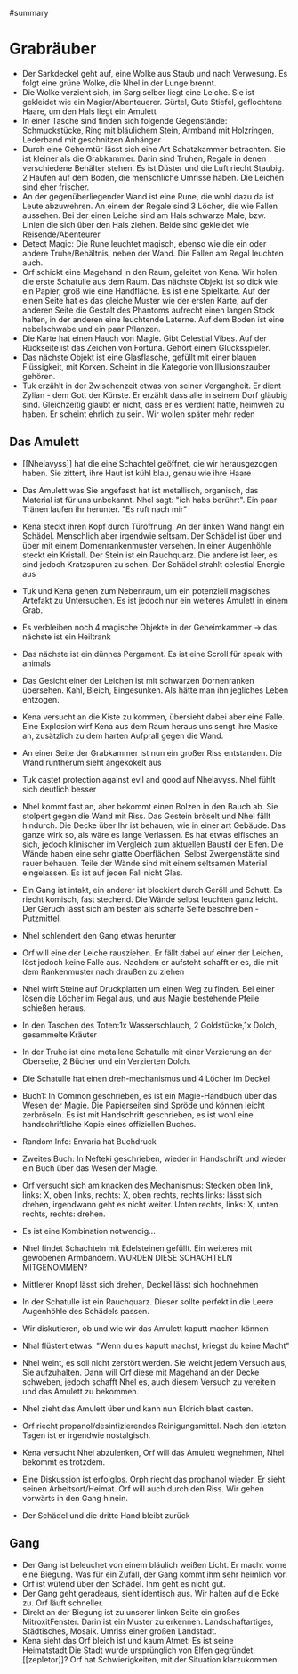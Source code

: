 #summary
# Grabräuber
- Der Sarkdeckel geht auf, eine Wolke aus Staub und nach Verwesung. Es folgt eine grüne Wolke, die Nhel in der Lunge brennt.
- Die Wolke verzieht sich, im Sarg selber liegt eine Leiche. Sie ist gekleidet wie ein Magier/Abenteuerer. Gürtel, Gute Stiefel, geflochtene Haare, um den Hals liegt ein Amulett
- In einer Tasche sind finden sich folgende Gegenstände: Schmuckstücke, Ring mit bläulichem Stein, Armband mit Holzringen, Lederband mit geschnitzen Anhänger
- Durch eine Geheimtür lässt sich eine Art Schatzkammer betrachten. Sie ist kleiner als die Grabkammer. Darin sind Truhen, Regale in denen verschiedene Behälter stehen. Es ist Düster und die Luft riecht Staubig. 2 Haufen auf dem Boden, die menschliche Umrisse haben. Die Leichen sind eher frischer.
- An der gegenüberliegender Wand ist eine Rune, die wohl dazu da ist Leute abzuwehren. An einem der Regale sind 3 Löcher, die wie Fallen aussehen. Bei der einen Leiche sind am Hals schwarze Male, bzw. Linien die sich über den Hals ziehen. Beide sind gekleidet wie Reisende/Abenteurer
- Detect Magic: Die Rune leuchtet magisch, ebenso wie die ein oder andere Truhe/Behältnis, neben der Wand. Die Fallen am Regal leuchten auch.
- Orf schickt eine Magehand in den Raum, geleitet von Kena. Wir holen die erste Schatulle aus dem Raum. Das nächste Objekt ist so dick wie ein Papier, groß wie eine Handfläche. Es ist eine Spielkarte. Auf der einen Seite hat es das gleiche Muster wie der ersten Karte, auf der anderen Seite die Gestalt des Phantoms aufrecht einen langen Stock halten, in der anderen eine leuchtende Laterne. Auf dem Boden ist eine nebelschwabe und ein paar Pflanzen.
- Die Karte hat einen Hauch von Magie. Gibt Celestial Vibes. Auf der Rückseite ist das Zeichen von Fortuna. Gehört einem Glücksspieler. 
- Das nächste Objekt ist eine Glasflasche, gefüllt mit einer blauen Flüssigkeit, mit Korken. Scheint in die Kategorie von Illusionszauber gehören.
- Tuk erzählt in der Zwischenzeit etwas von seiner Vergangheit. Er dient Zylian - dem Gott der Künste. Er erzählt dass alle in seinem Dorf gläubig sind. Gleichzeitig glaubt er nicht, dass er es verdient hätte, heimweh zu haben. Er scheint ehrlich zu sein. Wir wollen später mehr reden


## Das Amulett 
- [[Nhelavyss]] hat die eine Schachtel geöffnet, die wir herausgezogen haben. Sie zittert, ihre Haut ist kühl blau, genau wie ihre Haare
- Das Amulett was Sie angefasst hat ist metallisch, organisch, das Material ist für uns unbekannt. Nhel sagt: "ich habs berührt". Ein paar Tränen laufen ihr herunter. "Es ruft nach mir"

- Kena steckt ihren Kopf durch Türöffnung. An der linken Wand hängt ein Schädel. Menschlich aber irgendwie seltsam. Der Schädel ist über und über mit einem Dornenrankenmuster versehen. In einer Augenhöhle steckt ein Kristall. Der Stein ist ein Rauchquarz. Die andere ist leer, es sind jedoch Kratzspuren zu sehen. Der Schädel strahlt celestial Energie aus
- Tuk und Kena gehen zum Nebenraum, um ein potenziell magisches Artefakt zu Untersuchen. Es ist jedoch nur ein weiteres Amulett in einem Grab.
- Es verbleiben noch 4 magische Objekte in der Geheimkammer -> das nächste ist ein Heiltrank
- Das nächste ist ein dünnes Pergament. Es ist eine Scroll für speak with animals
- Das Gesicht einer der Leichen ist mit schwarzen Dornenranken übersehen. Kahl, Bleich, Eingesunken. Als hätte man ihn jegliches Leben entzogen. 
- Kena versucht an die Kiste zu kommen, übersieht dabei aber eine Falle. Eine Explosion wirf Kena aus dem Raum heraus uns sengt ihre Maske an, zusätzlich zu dem harten Aufprall gegen die Wand.
- An einer Seite der Grabkammer ist nun ein großer Riss entstanden. Die Wand runtherum sieht angekokelt aus
- Tuk castet protection against evil and good auf Nhelavyss. Nhel fühlt sich deutlich besser
- Nhel kommt fast an, aber bekommt einen Bolzen in den Bauch ab. Sie stolpert gegen die Wand mit Riss. Das Gestein bröselt und Nhel fällt hindurch. Die Decke über Ihr ist behauen, wie in einer art Gebäude. Das ganze wirk so, als wäre es lange Verlassen. Es hat etwas elfisches an sich, jedoch klinischer im Vergleich zum aktuellen Baustil der Elfen. Die Wände haben eine sehr glatte Oberflächen. Selbst Zwergenstätte sind rauer behauen. Teile der Wände sind mit einem seltsamen Material eingelassen. Es ist auf jeden Fall nicht Glas. 
- Ein Gang ist intakt, ein anderer ist blockiert durch Geröll und Schutt. Es riecht komisch, fast stechend. Die Wände selbst leuchten ganz leicht. Der Geruch lässt sich am besten als scharfe Seife beschreiben -Putzmittel. 
- Nhel schlendert den Gang etwas herunter
- Orf will eine der Leiche rausziehen. Er fällt dabei auf einer der Leichen, löst jedoch keine Falle aus. Nachdem er aufsteht schafft er es, die mit dem Rankenmuster nach draußen zu ziehen 
- Nhel wirft Steine auf Druckplatten um einen Weg zu finden. Bei einer lösen die Löcher im Regal aus, und aus Magie bestehende Pfeile schießen heraus. 
- In den Taschen des Toten:1x Wasserschlauch, 2 Goldstücke,1x Dolch, gesammelte Kräuter
- In der Truhe ist eine metallene Schatulle mit einer Verzierung an der Oberseite, 2 Bücher und ein Verzierten Dolch. 
- Die Schatulle hat einen dreh-mechanismus und 4 Löcher im Deckel
- Buch1: In Common geschrieben, es ist ein Magie-Handbuch über das Wesen der Magie. Die Papierseiten sind Spröde und können leicht zerbröseln. Es ist mit Handschrift geschrieben, es ist wohl eine handschriftliche Kopie eines offiziellen Buches. 
- Random Info: Envaria hat Buchdruck
- Zweites Buch: In Nefteki geschrieben, wieder in Handschrift und wieder ein Buch über das Wesen der Magie. 
- Orf versucht sich am knacken des Mechanismus: Stecken oben link, links: X, oben links, rechts: X, oben rechts, rechts links: lässt sich drehen, irgendwann geht es nicht weiter. Unten rechts, links: X, unten rechts, rechts: drehen.
- Es ist eine Kombination notwendig...
- Nhel findet Schachteln mit Edelsteinen gefüllt. Ein weiteres mit gewobenen Armbändern. WURDEN DIESE SCHACHTELN MITGENOMMEN?
- Mittlerer Knopf lässt sich drehen, Deckel lässt sich hochnehmen
- In der Schatulle ist ein Rauchquarz. Dieser sollte perfekt in die Leere Augenhöhle des Schädels passen. 


- Wir diskutieren, ob und wie wir das Amulett kaputt machen können
- Nhal flüstert etwas: "Wenn du es kaputt machst, kriegst du keine Macht"
- Nhel weint, es soll nicht zerstört werden. Sie weicht jedem Versuch aus, Sie aufzuhalten. Dann will Orf diese mit Magehand an der Decke schweben, jedoch schafft Nhel es, auch diesem Versuch zu vereiteln und das Amulett zu bekommen. 
- Nhel zieht das Amulett über und kann nun Eldrich blast casten. 
- Orf riecht propanol/desinfizierendes Reinigungsmittel. Nach den letzten Tagen ist er irgendwie nostalgisch. 
- Kena versucht Nhel abzulenken, Orf will das Amulett wegnehmen, Nhel bekommt es trotzdem.
- Eine Diskussion ist erfolglos. Orph riecht das prophanol wieder. Er sieht seinen Arbeitsort/Heimat. Orf will auch durch den Riss. Wir gehen vorwärts in den Gang hinein.
- Der Schädel und die dritte Hand bleibt zurück


## Gang
- Der Gang ist beleuchet von einem bläulich weißen Licht. Er macht vorne eine Biegung. Was für ein Zufall, der Gang kommt ihm sehr heimlich vor. 
- Orf ist wütend über den Schädel. Ihm geht es nicht gut. 
- Der Gang geht geradeaus, sieht identisch aus. Wir halten auf die Ecke zu. Orf läuft schneller. 
- Direkt an der Biegung ist zu unserer linken Seite ein großes MitroxitFenster. Darin ist ein Muster zu erkennen. Landschaftartiges, Städtisches, Mosaik. Umriss einer großen Landstadt. 
- Kena sieht das Orf bleich ist und kaum Atmet: Es ist seine Heimatstadt.Die Stadt wurde ursprünglich von Elfen gegründet. [[zepletor]]? Orf hat Schwierigkeiten, mit der Situation klarzukommen. 
